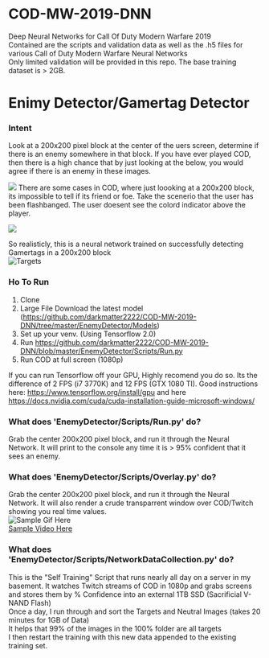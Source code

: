 # COD-MW-2019-DNN
Deep Neural Networks for Call Of Duty Modern Warfare 2019  
Contained are the scripts and validation data as well as the .h5 files for various Call of Duty Modern Warfare Neural Networks  
Only limited validation will be provided in this repo. The base training dataset is > 2GB.

# Enimy Detector/Gamertag Detector
### Intent
Look at a 200x200 pixel block at the center of the uers screen, determine if there is an enemy somewhere in that block. If you have ever played COD, then there is a high chance that by just looking at the below, you would agree if there is an enemy in these images.

![](https://imgur.com/5Fowghj.png)
There are some cases in COD, where just loooking at a 200x200 block, its impossible to tell if its friend or foe. Take the scenerio that the user has been flashbanged. The user doesent see the colord indicator above the player.

![](https://imgur.com/IwZMovH.png)

So realisticly, this is a neural network trained on successfully detecting Gamertags in a 200x200 block  
![Targets](Misc/targets.gif)  

### Ho To Run
1. Clone
2. Large File Download the latest model (https://github.com/darkmatter2222/COD-MW-2019-DNN/tree/master/EnemyDetector/Models)
3. Set up your venv. (Using Tensorflow 2.0)
4. Run https://github.com/darkmatter2222/COD-MW-2019-DNN/blob/master/EnemyDetector/Scripts/Run.py
5. Run COD at full screen (1080p)

If you can run Tensorflow off your GPU, Highly recomend you do so. Its the difference of 2 FPS (i7 3770K) and 12 FPS (GTX 1080 TI). Good instructions here: https://www.tensorflow.org/install/gpu and here https://docs.nvidia.com/cuda/cuda-installation-guide-microsoft-windows/

### What does 'EnemyDetector/Scripts/Run.py' do?
Grab the center 200x200 pixel block, and run it through the Neural Network. It will print to the console any time it is > 95% confident that it sees an enemy. 

### What does 'EnemyDetector/Scripts/Overlay.py' do?
Grab the center 200x200 pixel block, and run it through the Neural Network. It will also render a crude transparrent window over COD/Twitch showing you real time values.  
![Sample Gif Here](Misc/SampleOverlay.gif)  
[Sample Video Here](https://youtu.be/Qif8g2Ib5pI)  

### What does 'EnemyDetector/Scripts/NetworkDataCollection.py' do?
This is the "Self Training" Script that runs nearly all day on a server in my basement. It watches Twitch streams of COD in 1080p and grabs screens and stores them by % Confidence into an external 1TB SSD (Sacrificial V-NAND Flash)  
Once a day, I run through and sort the Targets and Neutral Images (takes 20 minutes for 1GB of Data)  
It helps that 99% of the images in the 100% folder are all targets  
I then restart the training with this new data appended to the existing training set. 



